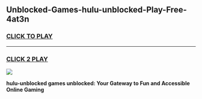 
## Unblocked-Games-hulu-unblocked-Play-Free-4at3n
<h3>
<a href="https://premium76.site?title=hulu-unblocked&ref=21A">CLICK TO PLAY</a></h3>
<hr>

<h3>
<a href="https://premium76.site?title=hulu-unblocked&ref=21A">CLICK 2 PLAY</a>
  
</h3>

<a href="https://premium76.site?title=hulu-unblocked&ref=21A"><img src="https://clearcache.store/games.png"></a>


**hulu-unblocked games unblocked: Your Gateway to Fun and Accessible Online Gaming**

